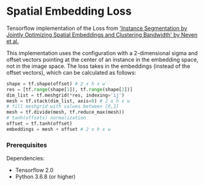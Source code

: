 # Spatial Embedding Loss
Tensorflow implementation of the Loss from ['Instance Segmentation by Jointly Optimizing Spatial Embeddings and Clustering Bandwidth' by Neven et al.](http://openaccess.thecvf.com/content_CVPR_2019/papers/Neven_Instance_Segmentation_by_Jointly_Optimizing_Spatial_Embeddings_and_Clustering_Bandwidth_CVPR_2019_paper.pdf)

This implementation uses the configuration with a 2-dimensional sigma and offset vectors pointing at the center of an instance in the embedding space, not in the image space. 
The loss takes in the embeddings (instead of the offset vectors), which can be calculated as follows:
```python
shape = tf.shape(offset) # 2 x h x w
res = [tf.range(shape[1]), tf.range(shape[2])]
dim_list = tf.meshgrid(*res, indexing='ij')
mesh = tf.stack(dim_list, axis=0) # 2 x h x w
# fill meshgrid with values between [0,1]
mesh = tf.divide(mesh, tf.reduce_max(mesh))
# tanh(offsets) normalization
offset = tf.tanh(offset)
embeddings = mesh + offset # 2 x h x w
```

### Prerequisites
Dependencies: 
- Tensorflow 2.0
- Python 3.6.8  (or higher)
